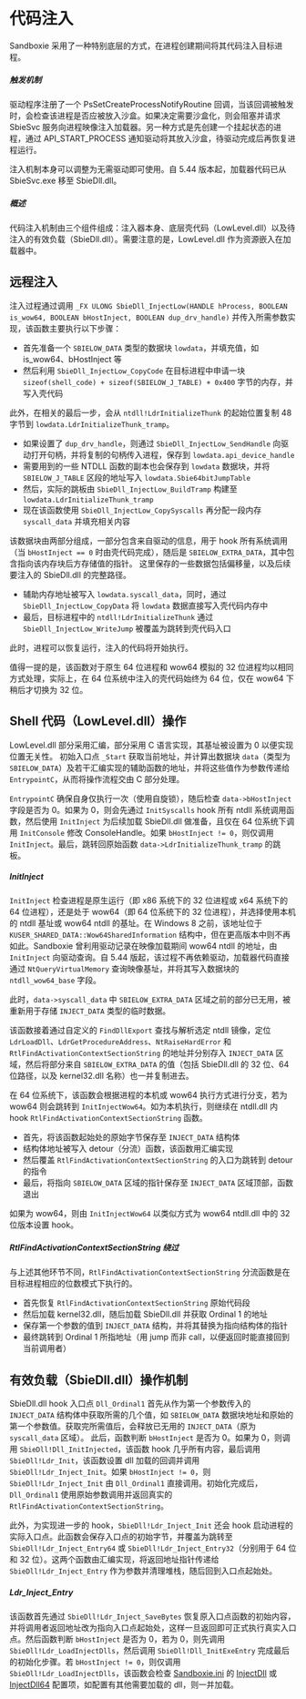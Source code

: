# 代码注入

Sandboxie 采用了一种特别底层的方式，在进程创建期间将其代码注入目标进程。

##### 触发机制
驱动程序注册了一个 PsSetCreateProcessNotifyRoutine 回调，当该回调被触发时，会检查该进程是否应被放入沙盒。如果决定需要沙盒化，则会阻塞并请求 SbieSvc 服务向进程映像注入加载器。另一种方式是先创建一个挂起状态的进程，通过 API_START_PROCESS 通知驱动将其放入沙盒，待驱动完成后再恢复进程运行。

注入机制本身可以调整为无需驱动即可使用。自 5.44 版本起，加载器代码已从 SbieSvc.exe 移至 SbieDll.dll。

##### 概述
代码注入机制由三个组件组成：注入器本身、底层壳代码（LowLevel.dll）以及待注入的有效负载（SbieDll.dll）。需要注意的是，LowLevel.dll 作为资源嵌入在加载器中。

## 远程注入
注入过程通过调用 `_FX ULONG SbieDll_InjectLow(HANDLE hProcess, BOOLEAN is_wow64, BOOLEAN bHostInject, BOOLEAN dup_drv_handle)` 并传入所需参数实现，该函数主要执行以下步骤：

* 首先准备一个 `SBIELOW_DATA` 类型的数据块 `lowdata`，并填充值，如 is_wow64、bHostInject 等
* 然后利用 `SbieDll_InjectLow_CopyCode` 在目标进程中申请一块 `sizeof(shell_code) + sizeof(SBIELOW_J_TABLE) + 0x400` 字节的内存，并写入壳代码

此外，在相关的最后一步，会从 `ntdll!LdrInitializeThunk` 的起始位置复制 48 字节到 `lowdata.LdrInitializeThunk_tramp`。

* 如果设置了 `dup_drv_handle`，则通过 `SbieDll_InjectLow_SendHandle` 向驱动打开句柄，并将复制的句柄传入进程，保存到 `lowdata.api_device_handle`
* 需要用到的一些 NTDLL 函数的副本也会保存到 `lowdata` 数据块，并将 `SBIELOW_J_TABLE` 区段的地址写入 `lowdata.Sbie64bitJumpTable`
* 然后，实际的跳板由 `SbieDll_InjectLow_BuildTramp` 构建至 `lowdata.LdrInitializeThunk_tramp`
* 现在该函数使用 `SbieDll_InjectLow_CopySyscalls` 再分配一段内存 `syscall_data` 并填充相关内容

该数据块由两部分组成，一部分包含来自驱动的信息，用于 hook 所有系统调用（当 `bHostInject == 0` 时由壳代码完成），随后是 `SBIELOW_EXTRA_DATA`，其中包含指向该内存块后方存储值的指针。
这里保存的一些数据包括偏移量，以及后续要注入的 SbieDll.dll 的完整路径。

* 辅助内存地址被写入 `lowdata.syscall_data`，同时，通过 `SbieDll_InjectLow_CopyData` 将 `lowdata` 数据直接写入壳代码内存中
* 最后，目标进程中的 `ntdll!LdrInitializeThunk` 通过 `SbieDll_InjectLow_WriteJump` 被覆盖为跳转到壳代码入口

此时，进程可以恢复运行，注入的代码将开始执行。

值得一提的是，该函数对于原生 64 位进程和 wow64 模拟的 32 位进程均以相同方式处理，实际上，在 64 位系统中注入的壳代码始终为 64 位，仅在 wow64 下稍后才切换为 32 位。

## Shell 代码（LowLevel.dll）操作

LowLevel.dll 部分采用汇编，部分采用 C 语言实现，其基址被设置为 0 以便实现位置无关性。
初始入口点 `_Start` 获取当前地址，并计算出数据块 `data`（类型为 `SBIELOW_DATA`）及若干汇编实现的辅助函数的地址，并将这些值作为参数传递给 `EntrypointC`，从而将操作流程交由 C 部分处理。

`EntrypointC` 确保自身仅执行一次（使用自旋锁），随后检查 `data->bHostInject` 字段是否为 0。如果为 0，则会先通过 `InitSyscalls` hook 所有 ntdll 系统调用函数，然后使用 `InitInject` 为后续加载 SbieDll.dll 做准备，且仅在 64 位系统下调用 `InitConsole` 修改 ConsoleHandle。如果 `bHostInject != 0`，则仅调用 `InitInject`。最后，跳转回原始函数 `data->LdrInitializeThunk_tramp` 的跳板。

##### InitInject

`InitInject` 检查进程是原生运行（即 x86 系统下的 32 位进程或 x64 系统下的 64 位进程），还是处于 wow64（即 64 位系统下的 32 位进程），并选择使用本机的 ntdll 基址或 wow64 ntdll 的基址。在 Windows 8 之前，该地址位于 `KUSER_SHARED_DATA::Wow64SharedInformation` 结构中，但在更高版本中则不再如此。Sandboxie 曾利用驱动记录在映像加载期间 wow64 ntdll 的地址，由 `InitInject` 向驱动查询。自 5.44 版起，该过程不再依赖驱动，加载器代码直接通过 `NtQueryVirtualMemory` 查询映像基址，并将其写入数据块的 `ntdll_wow64_base` 字段。

此时，`data->syscall_data` 中 `SBIELOW_EXTRA_DATA` 区域之前的部分已无用，被重新用于存储 `INJECT_DATA` 类型的临时数据。

该函数接着通过自定义的 `FindDllExport` 查找与解析选定 ntdll 镜像，定位 `LdrLoadDll`、`LdrGetProcedureAddress`、`NtRaiseHardError` 和 `RtlFindActivationContextSectionString` 的地址并分别存入 `INJECT_DATA` 区域，然后将部分来自 `SBIELOW_EXTRA_DATA` 的值（包括 SbieDll.dll 的 32 位、64 位路径，以及 kernel32.dll 名称）也一并复制进去。

在 64 位系统下，该函数会根据进程的本机或 wow64 执行方式进行分支，若为 wow64 则会跳转到 `InitInjectWow64`。如为本机执行，则继续在 ntdll.dll 内 hook `RtlFindActivationContextSectionString` 函数。

* 首先，将该函数起始处的原始字节保存至 `INJECT_DATA` 结构体
* 结构体地址被写入 detour（分流）函数，该函数用汇编实现
* 然后覆盖 `RtlFindActivationContextSectionString` 的入口为跳转到 detour 的指令
* 最后，将指向 `SBIELOW_DATA` 区域的指针保存至 `INJECT_DATA` 区域顶部，函数退出

如果为 wow64，则由 `InitInjectWow64` 以类似方式为 wow64 ntdll.dll 中的 32 位版本设置 hook。

##### RtlFindActivationContextSectionString 绕过

与上述其他环节不同，`RtlFindActivationContextSectionString` 分流函数是在目标进程相应的位数模式下执行的。

* 首先恢复 `RtlFindActivationContextSectionString` 原始代码段
* 然后加载 kernel32.dll，随后加载 SbieDll.dll 并获取 Ordinal 1 的地址
* 保存第一个参数的值到 `INJECT_DATA` 结构，并将其替换为指向结构体的指针
* 最终跳转到 Ordinal 1 所指地址（用 jump 而非 call，以便返回时能直接回到当前调用者）

## 有效负载（SbieDll.dll）操作机制

SbieDll.dll hook 入口点 `Dll_Ordinal1` 首先从作为第一个参数传入的 `INJECT_DATA` 结构体中获取所需的几个值，如 `SBIELOW_DATA` 数据块地址和原始的第一个参数值。获取完所需值后，会释放已无用的 `INJECT_DATA`（原为 `syscall_data` 区域）。
此后，函数判断 `bHostInject` 是否为 0。如果为 0，则调用 `SbieDll!Dll_InitInjected`，该函数 hook 几乎所有内容，最后调用 `SbieDll!Ldr_Init`，该函数设置 dll 加载的回调并调用 `SbieDll!Ldr_Inject_Init`。如果 `bHostInject != 0`，则 `SbieDll!Ldr_Inject_Init` 由 `Dll_Ordinal1` 直接调用。初始化完成后，`Dll_Ordinal1` 使用原始参数调用并返回真实的 `RtlFindActivationContextSectionString`。

此外，为实现进一步的 hook，`SbieDll!Ldr_Inject_Init` 还会 hook 启动进程的实际入口点。此函数会保存入口点的初始字节，并覆盖为跳转至 `SbieDll!Ldr_Inject_Entry64` 或 `SbieDll!Ldr_Inject_Entry32`（分别用于 64 位和 32 位）。这两个函数由汇编实现，将返回地址指针传递给 `SbieDll!Ldr_Inject_Entry` 作为参数并清理堆栈，随后回到入口点起始处。

##### Ldr_Inject_Entry

该函数首先通过 `SbieDll!Ldr_Inject_SaveBytes` 恢复原入口点函数的初始内容，并将调用者返回地址改为指向入口点起始处，这样一旦返回即可正式执行真实入口点。然后函数判断 `bHostInject` 是否为 0，若为 0，则先调用 `SbieDll!Ldr_LoadInjectDlls`，然后调用 `SbieDll!Dll_InitExeEntry` 完成最后的初始化步骤。若 `bHostInject != 0`，则仅调用 `SbieDll!Ldr_LoadInjectDlls`，该函数会检查 [Sandboxie.ini](SandboxieIni.md) 的 [InjectDll](InjectDll.md) 或 [InjectDll64](InjectDll64.md) 配置项，如配置有其他需要加载的 dll，则一并加载。
